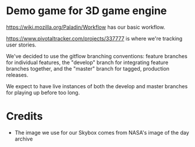 # Demo game for 3D game engine

https://wiki.mozilla.org/Paladin/Workflow has our basic workflow.  

https://www.pivotaltracker.com/projects/337777 is where we're tracking user 
stories.

We've decided to use the gitflow branching conventions: feature branches for
individual features, the "develop" branch for integrating feature branches
together, and the "master" branch for tagged, production releases.

We expect to have live instances of both the develop and master branches
for playing up before too long.

# Credits

* The image we use for our Skybox comes from NASA's image of the day archive
